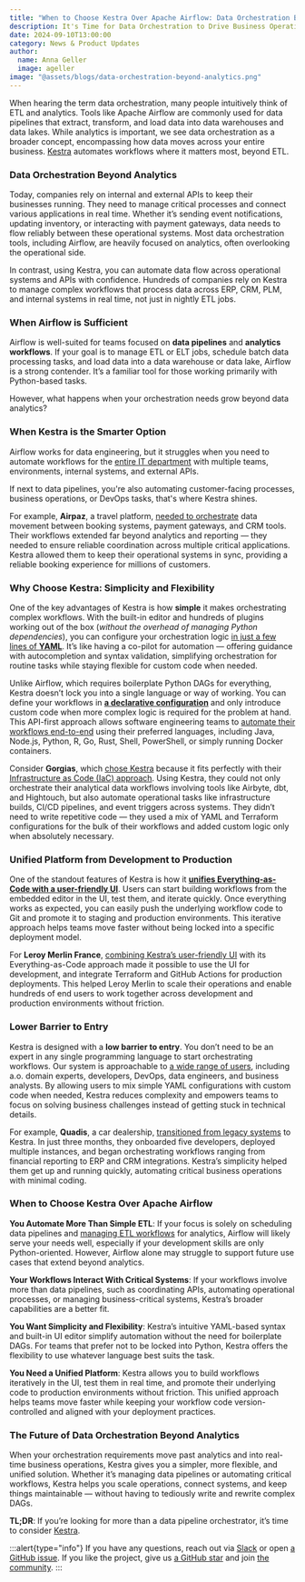 ```yaml
---
title: "When to Choose Kestra Over Apache Airflow: Data Orchestration Beyond Analytics and ETL"
description: It's Time for Data Orchestration to Drive Business Operations, Not Just Analytics
date: 2024-09-10T13:00:00
category: News & Product Updates
author:
  name: Anna Geller
  image: ageller
image: "@assets/blogs/data-orchestration-beyond-analytics.png"
---
```



When hearing the term data orchestration, many people intuitively think of ETL and analytics. Tools like Apache Airflow are commonly used for data pipelines that extract, transform, and load data into data warehouses and data lakes. While analytics is important, we see data orchestration as a broader concept, encompassing how data moves across your entire business. [Kestra](https://github.com/kestra-io/kestra) automates workflows where it matters most, beyond ETL.

### Data Orchestration Beyond Analytics

Today, companies rely on internal and external APIs to keep their businesses running. They need to manage critical processes and connect various applications in real time. Whether it’s sending event notifications, updating inventory, or interacting with payment gateways, data needs to flow reliably between these operational systems. Most data orchestration tools, including Airflow, are heavily focused on analytics, often overlooking the operational side.

In contrast, using Kestra, you can automate data flow across operational systems and APIs with confidence. Hundreds of companies rely on Kestra to manage complex workflows that process data across ERP, CRM, PLM, and internal systems in real time, not just in nightly ETL jobs.

### When Airflow is Sufficient

Airflow is well-suited for teams focused on **data pipelines** and **analytics workflows**. If your goal is to manage ETL or ELT jobs, schedule batch data processing tasks, and load data into a data warehouse or data lake, Airflow is a strong contender. It’s a familiar tool for those working primarily with Python-based tasks.

However, what happens when your orchestration needs grow beyond data analytics?

### When Kestra is the Smarter Option

Airflow works for data engineering, but it struggles when you need to automate workflows for the [entire IT department](https://kestra.io/blogs/2023-12-14-orchestration-problems-and-complexity) with multiple teams, environments, internal systems, and external APIs.

If next to data pipelines, you're also automating customer-facing processes, business operations, or DevOps tasks, that's where Kestra shines.

For example, **Airpaz**, a travel platform, [needed to orchestrate](https://kestra.io/use-cases/stories/5-airpaz-optimizes-travel-data-workflows-with-kestra) data movement between booking systems, payment gateways, and CRM tools. Their workflows extended far beyond analytics and reporting — they needed to ensure reliable coordination across multiple critical applications. Kestra allowed them to keep their operational systems in sync, providing a reliable booking experience for millions of customers.

### Why Choose Kestra: Simplicity and Flexibility

One of the key advantages of Kestra is how **simple** it makes orchestrating complex workflows. With the built-in editor and hundreds of plugins working out of the box (*without the overhead of managing Python dependencies*), you can configure your orchestration logic [in just a few lines of **YAML**](https://kestra.io/blogs/2023-12-01-yaml-pitfalls). It’s like having a co-pilot for automation — offering guidance with autocompletion and syntax validation, simplifying orchestration for routine tasks while staying flexible for custom code when needed.

Unlike Airflow, which requires boilerplate Python DAGs for everything, Kestra doesn’t lock you into a single language or way of working. You can define your workflows in [**a declarative configuration**](https://kestra.io/blogs/2023-11-27-yaml-crashcourse) and only introduce custom code when more complex logic is required for the problem at hand. This API-first approach allows software engineering teams to [automate their workflows end-to-end](https://kestra.io/blogs/2023-06-26-end-to-end-data-orchestration) using their preferred languages, including Java, Node.js, Python, R, Go, Rust, Shell, PowerShell, or simply running Docker containers.

Consider **Gorgias**, which [chose Kestra](https://kestra.io/use-cases/stories/13-gorgias-using-declarative-data-engineering-orchestration-with-kestra) because it fits perfectly with their [Infrastructure as Code (IaC) approach](https://kestra.io/blogs/2024-01-16-gorgias). Using Kestra, they could not only orchestrate their analytical data workflows involving tools like Airbyte, dbt, and Hightouch, but also automate operational tasks like infrastructure builds, CI/CD pipelines, and event triggers across systems. They didn’t need to write repetitive code — they used a mix of YAML and Terraform configurations for the bulk of their workflows and added custom logic only when absolutely necessary.

### Unified Platform from Development to Production

One of the standout features of Kestra is how it [**unifies Everything-as-Code with a user-friendly UI**](https://kestra.io/blogs/2023-12-14-orchestration-problems-and-complexity). Users can start building workflows from the embedded editor in the UI, test them, and iterate quickly. Once everything works as expected, you can easily push the underlying workflow code to Git and promote it to staging and production environments. This iterative approach helps teams move faster without being locked into a specific deployment model.

For **Leroy Merlin France**, [combining Kestra’s user-friendly UI](https://kestra.io/use-cases/stories/14-achieving-agility-and-efficiency-in-data-architecture-with-kestra) with its Everything-as-Code approach made it possible to use the UI for development, and integrate Terraform and GitHub Actions for production deployments. This helped Leroy Merlin to scale their operations and enable hundreds of end users to work together across development and production environments without friction.

### Lower Barrier to Entry

Kestra is designed with a **low barrier to entry**. You don’t need to be an expert in any single programming language to start orchestrating workflows. Our system is approachable to [a wide range of users](https://kestra.io/blogs/2023-07-12-your-private-app-store-for-data-pipelines), including a.o. domain experts, developers, DevOps, data engineers, and business analysts. By allowing users to mix simple YAML configurations with custom code when needed, Kestra reduces complexity and empowers teams to focus on solving business challenges instead of getting stuck in technical details.

For example, **Quadis**, a car dealership, [transitioned from legacy systems](https://kestra.io/use-cases/stories/4-quadis-drives-innovation:-transforming-car-retail-operations-with-kestra) to Kestra. In just three months, they onboarded five developers, deployed multiple instances, and began orchestrating workflows ranging from financial reporting to ERP and CRM integrations. Kestra’s simplicity helped them get up and running quickly, automating critical business operations with minimal coding.

### When to Choose Kestra Over Apache Airflow

**You Automate More Than Simple ETL**: If your focus is solely on scheduling data pipelines and [managing ETL workflows](https://kestra.io/blogs/2023-10-11-why-ingestion-will-never-be-solved) for analytics, Airflow will likely serve your needs well, especially if your development skills are only Python-oriented. However, Airflow alone may struggle to support future use cases that extend beyond analytics.

**Your Workflows Interact With Critical Systems**: If your workflows involve more than data pipelines, such as coordinating APIs, automating operational processes, or managing business-critical systems, Kestra’s broader capabilities are a better fit.

**You Want Simplicity and Flexibility**: Kestra’s intuitive YAML-based syntax and built-in UI editor simplify automation without the need for boilerplate DAGs. For teams that prefer not to be locked into Python, Kestra offers the flexibility to use whatever language best suits the task.

**You Need a Unified Platform**: Kestra allows you to build workflows iteratively in the UI, test them in real time, and promote their underlying code to production environments without friction. This unified approach helps teams move faster while keeping your workflow code version-controlled and aligned with your deployment practices.


### The Future of Data Orchestration Beyond Analytics

When your orchestration requirements move past analytics and into real-time business operations, Kestra gives you a simpler, more flexible, and unified solution. Whether it’s managing data pipelines or automating critical workflows, Kestra helps you scale operations, connect systems, and keep things maintainable — without having to tediously write and rewrite complex DAGs.

**TL;DR**: If you’re looking for more than a data pipeline orchestrator, it’s time to consider [Kestra](https://github.com/kestra-io/kestra).

:::alert{type="info"}
If you have any questions, reach out via [Slack](https://kestra.io/slack) or open [a GitHub issue](https://github.com/kestra-io/kestra).
If you like the project, give us [a GitHub star](https://github.com/kestra-io/kestra) and join [the community](https://kestra.io/slack).
:::
